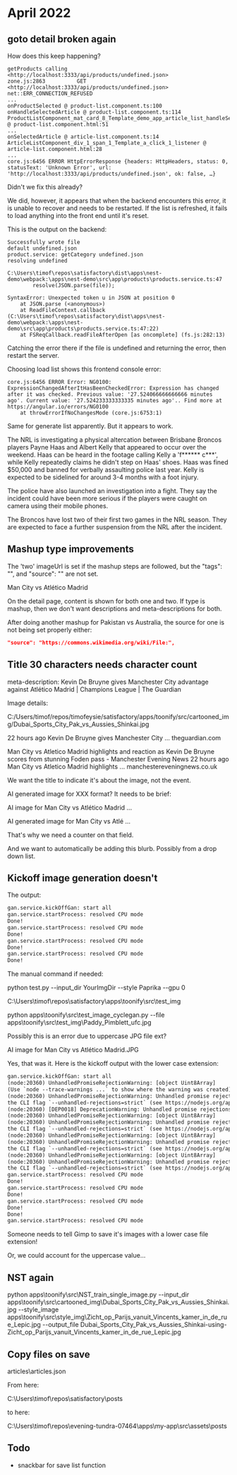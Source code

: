# April 2022

## goto detail broken again

How does this keep happening?

```err
getProducts calling  <http://localhost:3333/api/products/undefined.json>
zone.js:2863          GET <http://localhost:3333/api/products/undefined.json> net::ERR_CONNECTION_REFUSED
...
onProductSelected @ product-list.component.ts:100
onHandleSelectedArticle @ product-list.component.ts:114
ProductListComponent_mat_card_8_Template_demo_app_article_list_handleSelectedArticle_11_listener @ product-list.component.html:51
...
onSelectedArticle @ article-list.component.ts:14
ArticleListComponent_div_1_span_1_Template_a_click_1_listener @ article-list.component.html:28
...
core.js:6456 ERROR HttpErrorResponse {headers: HttpHeaders, status: 0, statusText: 'Unknown Error', url: 'http://localhost:3333/api/products/undefined.json', ok: false, …}
```

Didn't we fix this already?

We did, however, it appears that when the backend encounters this error, it is unable to recover and needs to be restarted.  If the list is refreshed, it fails to load anything into the front end until it's reset.

This is the output on the backend:

```err
Successfully wrote file
default undefined.json
product.service: getCategory undefined.json
resolving undefined

C:\Users\timof\repos\satisfactory\dist\apps\nest-demo\webpack:\apps\nest-demo\src\app\products\products.service.ts:47
        resolve(JSON.parse(file));
                     ^
SyntaxError: Unexpected token u in JSON at position 0
    at JSON.parse (<anonymous>)
    at ReadFileContext.callback (C:\Users\timof\repos\satisfactory\dist\apps\nest-demo\webpack:\apps\nest-demo\src\app\products\products.service.ts:47:22)
    at FSReqCallback.readFileAfterOpen [as oncomplete] (fs.js:282:13)
```

Catching the error there if the file is undefined and returning the error, then restart the server.

Choosing load list shows this frontend console error:

```err
core.js:6456 ERROR Error: NG0100: ExpressionChangedAfterItHasBeenCheckedError: Expression has changed after it was checked. Previous value: '27.524066666666666 minutes ago'. Current value: '27.524233333333335 minutes ago'.. Find more at https://angular.io/errors/NG0100
    at throwErrorIfNoChangesMode (core.js:6753:1)
```

Same for generate list apparently.  But it appears to work.

The NRL is investigating a physical altercation between Brisbane Broncos players Payne Haas and Albert Kelly that appeared to occur over the weekend. Haas can be heard in the footage calling Kelly a 'f****** c***', while Kelly repeatedly claims he didn't step on Haas' shoes. Haas was fined $50,000 and banned for verbally assaulting police last year. Kelly is expected to be sidelined for around 3-4 months with a foot injury.

The police have also launched an investigation into a fight.  They say the incident could have been more serious if the players were caught on camera using their mobile phones.

The Broncos have lost two of their first two games in the NRL season. They are expected to face a further suspension from the NRL after the incident.

## Mashup type improvements

The 'two' imageUrl is set if the mashup steps are followed, but the "tags": "", and "source": "" are not set.

Man City vs Atlético Madrid

On the detail page, content is shown for both one and two.  If type is mashup, then we don't want descriptions and meta-descriptions for both.

After doing another mashup for Pakistan vs Australia, the source for one is not being set properly either:

```json
"source": "https://commons.wikimedia.org/wiki/File:",
```

## Title 30 characters needs character count

meta-description: Kevin De Bruyne gives Manchester City advantage against Atlético Madrid |  Champions League | The Guardian

Image details:

C:/Users/timof/repos/timofeysie/satisfactory/apps/toonify/src/cartooned_img/Dubai_Sports_City_Pak_vs_Aussies_Shinkai.jpg

22 hours ago
Kevin De Bruyne gives Manchester City ...
theguardian.com

Man City vs Atletico Madrid highlights and reaction as Kevin De Bruyne  scores from stunning Foden pass - Manchester Evening News
22 hours ago
Man City vs Atletico Madrid highlights ...
manchestereveningnews.co.uk

We want the title to indicate it's about the image, not the event.

AI generated image for XXX format?  It needs to be brief:

AI image for Man City vs Atlético Madrid ...

AI generated image for Man City vs Atlé ...

That's why we need a counter on that field.

And we want to automatically be adding this blurb.  Possibly from a drop down list.

## Kickoff image generation doesn't

The output:

```txt
gan.service.kickOffGan: start all
gan.service.startProcess: resolved CPU mode
Done!
gan.service.startProcess: resolved CPU mode
Done!
gan.service.startProcess: resolved CPU mode
Done!
gan.service.startProcess: resolved CPU mode
Done!
```

The manual command if needed:

python test.py --input_dir YourImgDir --style Paprika --gpu 0

C:\Users\timof\repos\satisfactory\apps\toonify\src\test_img

python apps\toonify\src\test_image_cyclegan.py --file apps\toonify\src\test_img\Paddy_Pimblett_ufc.jpg

Possibly this is an error due to uppercase JPG file ext?

AI image for Man City vs Atlético Madrid.JPG

Yes, that was it.  Here is the kickoff output with the lower case extension:

```txt
gan.service.kickOffGan: start all
(node:20360) UnhandledPromiseRejectionWarning: [object Uint8Array]     
(Use `node --trace-warnings ...` to show where the warning was created)
(node:20360) UnhandledPromiseRejectionWarning: Unhandled promise rejection. This error originated either by throwing inside of an async function without a catch block, or by rejecting a promise which was not handled with .catch(). To terminate the node process on unhandled promise rejection, use 
the CLI flag `--unhandled-rejections=strict` (see https://nodejs.org/api/cli.html#cli_unhandled_rejections_mode). (rejection id: 1)
(node:20360) [DEP0018] DeprecationWarning: Unhandled promise rejections are deprecated. In the future, promise rejections that are not handled will terminate the Node.js process with a non-zero exit code.
(node:20360) UnhandledPromiseRejectionWarning: [object Uint8Array]
(node:20360) UnhandledPromiseRejectionWarning: Unhandled promise rejection. This error originated either by throwing inside of an async function without a catch block, or by rejecting a promise which was not handled with .catch(). To terminate the node process on unhandled promise rejection, use 
the CLI flag `--unhandled-rejections=strict` (see https://nodejs.org/api/cli.html#cli_unhandled_rejections_mode). (rejection id: 2)
(node:20360) UnhandledPromiseRejectionWarning: [object Uint8Array]
(node:20360) UnhandledPromiseRejectionWarning: Unhandled promise rejection. This error originated either by throwing inside of an async function without a catch block, or by rejecting a promise which was not handled with .catch(). To terminate the node process on unhandled promise rejection, use 
the CLI flag `--unhandled-rejections=strict` (see https://nodejs.org/api/cli.html#cli_unhandled_rejections_mode). (rejection id: 3)
(node:20360) UnhandledPromiseRejectionWarning: [object Uint8Array]
(node:20360) UnhandledPromiseRejectionWarning: Unhandled promise rejection. This error originated either by throwing inside of an async function without a catch block, or by rejecting a promise which was not handled with .catch(). To terminate the node process on unhandled promise rejection, use 
the CLI flag `--unhandled-rejections=strict` (see https://nodejs.org/api/cli.html#cli_unhandled_rejections_mode). (rejection id: 4)
gan.service.startProcess: resolved CPU mode
Done!
gan.service.startProcess: resolved CPU mode
Done!
gan.service.startProcess: resolved CPU mode
Done!
Done!
gan.service.startProcess: resolved CPU mode
```

Someone needs to tell Gimp to save it's images with a lower case file extension!

Or, we could account for the uppercase value...

## NST again

python apps\toonify\src\NST_train_single_image.py --input_dir apps\toonify\src\cartooned_img\Dubai_Sports_City_Pak_vs_Aussies_Shinkai.jpg --style_image apps\toonify\src\style_img\Zicht_op_Parijs_vanuit_Vincents_kamer_in_de_rue_Lepic.jpg --output_file Dubai_Sports_City_Pak_vs_Aussies_Shinkai-using-Zicht_op_Parijs_vanuit_Vincents_kamer_in_de_rue_Lepic.jpg

## Copy files on save

articles\articles.json

From here:

C:\Users\timof\repos\satisfactory\posts

to here:

C:\Users\timof\repos\evening-tundra-07464\apps\my-app\src\assets\posts

## Todo

- snackbar for save list function
